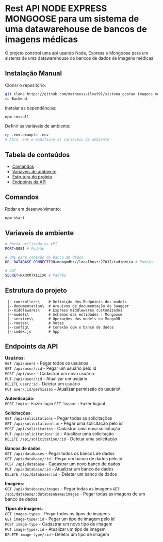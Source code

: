 # Rest API NODE EXPRESS MONGOOSE para um sistema de uma datawarehouse de bancos de imagens médicas

O projeto constroi uma api usando Node, Express e Mongoose para um sistema de uma datawarehouse de bancos de dados de imagens médicas

## Instalação Manual

Clonar o repositório:

```bash
git clone https://github.com/matheusssilva991/sistema_gestao_imagens_medicas.git
cd Backend 
```

Instalar as dependências:

```bash
npm install
```

Definir as variáveis de ambiente:

```bash
cp .env.example .env
# Abra .env e modifique as variáveis de ambiente
```

## Tabela de conteúdos

- [Comandos](#comandos)
- [Variáveis de ambiente](#variaveis-de-ambiente)
- [Estrutura do projeto](#estrutura-do-projeto)
- [Endpoints da API](#endpoints-da-api)

## Comandos

Rodar em desenvolvimento:

```bash
npm start
```

## Variaveis de ambiente

```bash
# Porta utilizada na API
PORT=8081 # Padrão

# URL para conexão do banco de dados
URL_DATABASE_CONNECTION=mongodb://localhost:27017/radiomica # Padrão

# JWT
SECRET=RXRXM7X1LIXO # Padrão
```

## Estrutura do projeto

```text
 |--controllers\    # Definição dos Endpoints dos models
 |--documentation\  # Arquivos de documentação do Swagger
 |--middlewares\    # Express middlewares customizados
 |--models\         # Schemas das entidades - Mongoose 
 |--services\       # Operações dos models no MongoDB
 |--routes\         # Rotas
 |--config\         # Conexão com o banco de dados
 |--index.js        # App 
```

## Endpoints da API

**Usuários**:\
`GET /api/users` - Pegar todos os usuários\
`GET /api/user/:id` - Pegar um usuário pelo id\
`POST /api/user` - Cadastrar um novo usuário\
`PUT /api/user/:id` - Atualizar um usuário\
`DELETE user/:id` - Deletar um usuário\
`PUT user/:id/permissao` - Atualizar permissão do usuário\

**Autenticação**:\
`POST login` - Fazer login
`GET logout` - Fazer logout

**Solicitações**:\
`GET /api/solicitations` - Pegar todas as solicitações\
`GET /api/solicitation/:id` - Pegar uma solicitação pelo id\
`POST /api/solicitation` - Cadastrar uma nova solicitação\
`PUT /api/solicitation/:id` - Atualizar uma solicitação\
`DELETE /api/solicitation/:id` - Deletar uma solicitação

**Bancos de dados**:\
`GET /api/databases` - Pegar todos os bancos de dados\
`GET /api/database/:id` - Pegar um banco de dados pelo id\
`POST /api/database` - Cadastrar um novo banco de dados\
`PUT /api/database/:id` - Atualizar um banco de dados\
`DELETE /api/database/:id` - Deletar um banco de dados

**Imagens**:\
`GET /api/databases/images` - Pegar todas as imagens
`GET /api/database/:databaseName/images` - Pegar todas as imagens de um banco de dados

**Tipos de imagens**:\
`GET images-types` - Pegar todos os tipos de imagens\
`GET image-type/:id` - Pegar um tipo de imagem pelo id\
`POST image-type` - Cadastrar um novo tipo de imagem\
`PUT image-type/:id` - Atualizar um tipo de imagem\
`DELETE image-type/:id` - Deletar um tipo de imagem
